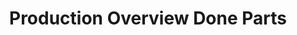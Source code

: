 ---
layout: article
title: Production Overview Done Parts
description: 
  - This template offers an overview of how many parts have already been produced and compares them with the order quantity. In addition, the OEE value is displayed, some meta information about the order and possibly downtime.
lang: cn
weight: 1000
isDraft: true
ref: Production-Overview-Done-Parts
category:
  - Production
  - Lean Management
  - OEE
image: Production-Overview-Done-Parts_CN.png
image_thumbnail: Production-Overview-Done-Parts_CN_thumbnail.png
download: Production-Overview-Done-Parts_CN.pbmx
overview_description:
overview_benefits:
overview_data_sources:
---